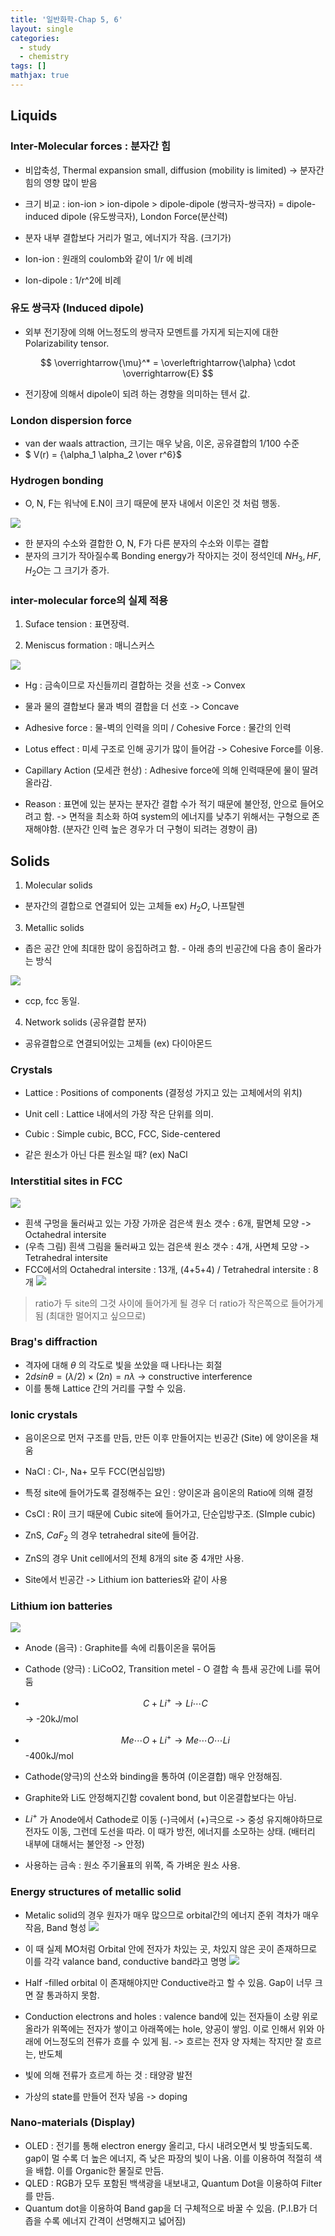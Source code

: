 ```yaml
---
title: '일반화학-Chap 5, 6'
layout: single
categories:
  - study
  - chemistry
tags: []
mathjax: true
---
```


## Liquids

### Inter-Molecular forces : 분자간 힘

- 비압축성, Thermal expansion small, diffusion (mobility is limited) -> 분자간 힘의 영향 많이 받음
- 크기 비교 : ion-ion > ion-dipole > dipole-dipole (쌍극자-쌍극자) = dipole-induced dipole (유도쌍극자), London Force(분산력)
- 분자 내부 결합보다 거리가 멀고, 에너지가 작음. (크기가)

- Ion-ion : 원래의 coulomb와 같이 1/r 에 비례
- Ion-dipole : 1/r^2에 비례

### 유도 쌍극자 (Induced dipole)

- 외부 전기장에 의해 어느정도의 쌍극자 모멘트를 가지게 되는지에 대한 Polarizability tensor.

$$ \overrightarrow{\mu}^* = \overleftrightarrow{\alpha} \cdot \overrightarrow{E} $$

- 전기장에 의해서 dipole이 되려 하는 경향을 의미하는 텐서 값.

### London dispersion force

- van der waals attraction,  크기는 매우 낮음, 이온, 공유결합의 1/100 수준
- $ V(r) = {\alpha_1 \alpha_2 \over r^6}$

### Hydrogen bonding

- O, N, F는 워낙에 E.N이 크기 때문에 분자 내에서 이온인 것 처럼 행동.

![](/assets/images/genchem-5/1.png)

- 한 분자의 수소와 결합한 O, N, F가 다른 분자의 수소와 이루는 결합
- 분자의 크기가 작아질수록 Bonding energy가 작아지는 것이 정석인데 $NH_3, HF, H_2O$는 그 크기가 증가.

### inter-molecular force의 실제 적용

1. Suface tension : 표면장력.

2. Meniscus formation : 매니스커스

![](/assets/images/genchem-5/2.png)

- Hg : 금속이므로 자신들끼리 결합하는 것을 선호 -> Convex

- 물과 물의 결합보다 물과 벽의 결합을 더 선호 -> Concave

- Adhesive force : 물-벽의 인력을 의미 / Cohesive Force : 물간의 인력

- Lotus effect : 미세 구조로 인해 공기가 많이 들어감 -> Cohesive Force를 이용.

- Capillary Action (모세관 현상) : Adhesive force에 의해 인력때문에 물이 딸려올라감.

- Reason : 표면에 있는 분자는 분자간 결합 수가 적기 때문에 불안정, 안으로 들어오려고 함. -> 면적을 최소화 하여 system의 에너지를 낮추기 위해서는 구형으로 존재해야함. (분자간 인력 높은 경우가 더 구형이 되려는 경향이 큼)

## Solids

1. Molecular solids 
  - 분자간의 결합으로 연결되어 있는 고체들 ex) $H_2O$, 나프탈렌

3. Metallic solids 
  - 좁은 공간 안에 최대한 많이 응집하려고 함. - 아래 층의 빈공간에 다음 층이 올라가는 방식

  ![](/assets/images/genchem-5/3.png)
  - ccp, fcc 동일.


4. Network solids (공유결합 분자)
  - 공유결합으로 연결되어있는 고체들 (ex) 다이아몬드

### Crystals 

- Lattice : Positions of components (결정성 가지고 있는 고체에서의 위치)
- Unit cell : Lattice 내에서의 가장 작은 단위를 의미.
- Cubic : Simple cubic, BCC, FCC, Side-centered

- 같은 원소가 아닌 다른 원소일 때? (ex) NaCl

### Interstitial sites in FCC

  ![](/assets/images/genchem-5/4.png)

- 흰색 구멍을 둘러싸고 있는 가장 가까운 검은색 원소 갯수 : 6개, 팔면체 모양 -> Octahedral intersite 
- (우측 그림) 흰색 그림을 둘러싸고 있는 검은색 원소 갯수 : 4개, 사면체 모양 -> Tetrahedral intersite 
- FCC에서의 Octahedral intersite : 13개, (4+5+4) / Tetrahedral intersite : 8개
![](/assets/images/genchem-5/5.png)
> ratio가 두 site의 그것 사이에 들어가게 될 경우 더 ratio가 작은쪽으로 들어가게됨 (최대한 멀어지고 싶으므로)

### Brag's diffraction

- 격자에 대해 $\theta$ 의 각도로 빛을 쏘았을 때 나타나는 회절
- $2dsin\theta = (\lambda /2) \times (2n)=n\lambda$ -> constructive interference
- 이를 통해 Lattice 간의 거리를 구할 수 있음.

### Ionic crystals


- 음이온으로 먼저 구조를 만듬, 만든 이후 만들어지는 빈공간 (Site) 에 양이온을 채움
- NaCl : Cl-, Na+  모두 FCC(면심입방)
- 특정 site에 들어가도록 결정해주는 요인 : 양이온과 음이온의 Ratio에 의해 결정


- CsCl : R이 크기 때문에 Cubic site에 들어가고, 단순입방구조. (SImple cubic)
- ZnS, $CaF_2$ 의 경우 tetrahedral site에 들어감. 
- ZnS의 경우 Unit cell에서의 전체 8개의 site 중 4개만 사용.
- Site에서 빈공간 -> Lithium ion batteries와 같이 사용

### Lithium ion batteries

![](/assets/images/genchem-5/6.png)

- Anode (음극) : Graphite를 속에 리튬이온을 묶어둠
- Cathode (양극) : LiCoO2, Transition metel - O 결합 속 틈새 공간에 Li를 묶어둠

- $$C+Li^+\rightarrow Li\cdots C$$ -> -20kJ/mol
- $$Me\cdots O+Li^+\rightarrow Me\cdots O \cdots Li$$ -400kJ/mol

- Cathode(양극)의 산소와 binding을 통하여 (이온결합) 매우 안정해짐.
- Graphite와 Li도 안정해지긴함 covalent bond, but 이온결합보다는 아님. 
- $Li^+$ 가 Anode에서 Cathode로 이동 (-)극에서 (+)극으로 -> 중성 유지해야하므로 전자도 이동, 그런데 도선을 따라. 이 때가 방전, 에너지를 소모하는 상태. (배터리 내부에 대해서는 불안정 -> 안정)
- 사용하는 금속 : 원소 주기율표의 위쪽, 즉 가벼운 원소 사용.

### Energy structures of metallic solid 

- Metalic solid의 경우 원자가 매우 많으므로 orbital간의 에너지 준위 격차가 매우 작음, Band 형성
![](/assets/images/genchem-5/7.png)

- 이 때 실제 MO처럼 Orbital 안에 전자가 차있는 곳, 차있지 않은 곳이 존재하므로 이를 각각 valance band, conductive band라고 명명
![](/assets/images/genchem-5/8.png)
- Half -filled orbital 이 존재해야지만 Conductive라고 할 수 있음. Gap이 너무 크면 잘 통과하지 못함.
- Conduction electrons and holes : valence band에 있는 전자들이 소량 위로 올라가 위쪽에는 전자가 쌓이고 아래쪽에는 hole, 양공이 쌓임. 이로 인해서 위와 아래에 어느정도의 전류가 흐를 수 있게 됨. -> 흐르는 전자 양 자체는 작지만 잘 흐르는, 반도체
- 빛에 의해 전류가 흐르게 하는 것 : 태양광 발전 
- 가상의 state를 만들어 전자 넣음 -> doping 

### Nano-materials (Display)

- OLED : 전기를 통해 electron energy 올리고, 다시 내려오면서 빛 방출되도록. gap이 멀 수록 더 높은 에너지, 즉 낮은 파장의 빛이 나옴. 이를 이용하여 적절히 색을 배합. 이를 Organic한 물질로 만듬. 
- QLED : RGB가 모두 포함된 백색광을 내보내고, Quantum Dot을 이용하여 Filter를 만듬.
- Quantum dot을 이용하여 Band gap을 더 구체적으로 바꿀 수 있음. (P.I.B가 더 좁을 수록 에너지 간격이 선명해지고 넓어짐)